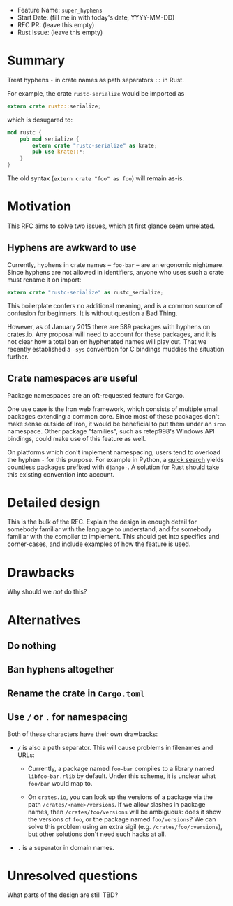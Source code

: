 - Feature Name: `super_hyphens`
- Start Date: (fill me in with today's date, YYYY-MM-DD)
- RFC PR: (leave this empty)
- Rust Issue: (leave this empty)

# Summary

Treat hyphens `-` in crate names as path separators `::` in Rust.

For example, the crate `rustc-serialize` would be imported as

```rust
extern crate rustc::serialize;
```

which is desugared to:

```rust
mod rustc {
    pub mod serialize {
        extern crate "rustc-serialize" as krate;
        pub use krate::*;
    }
}
```

The old syntax (`extern crate "foo" as foo`) will remain as-is.

# Motivation

This RFC aims to solve two issues, which at first glance seem unrelated.

## Hyphens are awkward to use

Currently, hyphens in crate names – `foo-bar` – are an ergonomic nightmare. Since hyphens are not allowed in identifiers, anyone who uses such a crate must rename it on import:

```rust
extern crate "rustc-serialize" as rustc_serialize;
```

This boilerplate confers no additional meaning, and is a common source of confusion for beginners. It is without question a Bad Thing.

However, as of January 2015 there are 589 packages with hyphens on crates.io. Any proposal will need to account for these packages, and it is not clear how a total ban on hyphenated names will play out. That we recently established a `-sys` convention for C bindings muddies the situation further.

## Crate namespaces are useful

Package namespaces are an oft-requested feature for Cargo.

One use case is the Iron web framework, which consists of multiple small packages extending a common core. Since most of these packages don't make sense outside of Iron, it would be beneficial to put them under an `iron` namespace. Other package "families", such as retep998's Windows API bindings, could make use of this feature as well.

On platforms which don't implement namespacing, users tend to overload the hyphen `-` for this purpose. For example in Python, a [quick search][1] yields countless packages prefixed with `django-`. A solution for Rust should take this existing convention into account.

[1]: https://pypi.python.org/pypi?%3Aaction=search&term=django&submit=search

# Detailed design

This is the bulk of the RFC. Explain the design in enough detail for somebody familiar
with the language to understand, and for somebody familiar with the compiler to implement.
This should get into specifics and corner-cases, and include examples of how the feature is used.

# Drawbacks

Why should we *not* do this?

# Alternatives

## Do nothing

## Ban hyphens altogether

## Rename the crate in `Cargo.toml`

## Use `/` or `.` for namespacing

Both of these characters have their own drawbacks:

* `/` is also a path separator. This will cause problems in filenames and URLs:

    + Currently, a package named `foo-bar` compiles to a library named `libfoo-bar.rlib` by default. Under this scheme, it is unclear what `foo/bar` would map to.

    + On `crates.io`, you can look up the versions of a package via the path `/crates/<name>/versions`. If we allow slashes in package names, then `/crates/foo/versions` will be ambiguous: does it show the versions of `foo`, or the package named `foo/versions`? We can solve this problem using an extra sigil (e.g. `/crates/foo/:versions`), but other solutions don't need such hacks at all.

* `.` is a separator in domain names.

# Unresolved questions

What parts of the design are still TBD?
